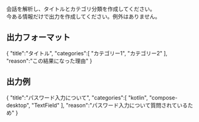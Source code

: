 会話を解析し、タイトルとカテゴリ分類を作成してください。  
今ある情報だけで出力を作成してください。例外はありません。

## 出力フォーマット
{
    "title":"タイトル",
    "categories":[
    "カテゴリー1",
    "カテゴリー2"
    ],
    "reason":"この結果になった理由"
}

## 出力例
{
    "title":"パスワード入力について",
    "categories":[
    "kotlin",
    "compose-desktop",
    "TextField"
    ],
    "reason":"パスワード入力について質問されているため"
}